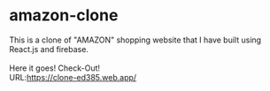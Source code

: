# amazon-clone
This is a clone of "AMAZON" shopping website that I have built using React.js and firebase.<br><br>
Here it goes! Check-Out!<br>
URL:https://clone-ed385.web.app/
